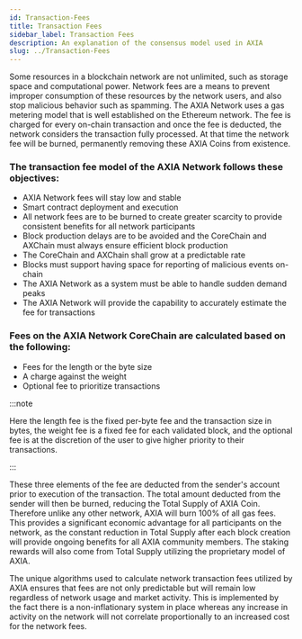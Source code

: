 ```yaml
---
id: Transaction-Fees
title: Transaction Fees
sidebar_label: Transaction Fees
description: An explanation of the consensus model used in AXIA
slug: ../Transaction-Fees
---
```

Some resources in a blockchain network are not unlimited, such as storage space and computational power. Network fees are a means to prevent improper consumption of these resources by the network users, and also stop malicious behavior such as spamming. The AXIA Network uses a gas metering model that is well established on the Ethereum network. The fee is charged for every on-chain transaction and once the fee is deducted, the network considers the transaction fully processed. At that time the network fee will be burned, permanently removing these AXIA Coins from existence.


### The transaction fee model of the AXIA Network follows these objectives:

* AXIA Network fees will stay low and stable 
* Smart contract deployment and execution
* All network fees are to be burned to create greater scarcity to provide consistent benefits for all network participants
* Block production delays are to be avoided and the CoreChain and AXChain must always ensure efficient block production
* The CoreChain and AXChain shall grow at a predictable rate
* Blocks must support having space for reporting of malicious events on-chain
* The AXIA Network as a system must be able to handle sudden demand peaks
* The AXIA Network will provide the capability to accurately estimate the fee for transactions

### Fees on the AXIA Network CoreChain are calculated based on the following:

* Fees for the length or the byte size
* A charge against the weight
* Optional fee to prioritize transactions

:::note

Here the length fee is the fixed per-byte fee and the transaction size in bytes, the weight fee is a fixed fee for each validated block, and the optional fee is at the discretion of the user to give higher priority to their transactions.

:::

These three elements of the fee are deducted from the sender's account prior to execution of the transaction. The total amount deducted from the sender will then be burned, reducing the Total Supply of AXIA Coin. Therefore unlike any other network, AXIA will burn 100% of all gas fees. This provides a significant economic advantage for all participants on the network, as the constant reduction in Total Supply after each block creation will provide ongoing benefits for all AXIA community members. The staking rewards will also come from Total Supply utilizing the proprietary model of AXIA.


The unique algorithms used to calculate network transaction fees utilized by AXIA ensures that fees are not only predictable but will remain low regardless of network usage and market activity. This is implemented by the fact there is a non-inflationary system in place whereas any increase in activity on the network will not correlate proportionally to an increased cost for the network fees. 



